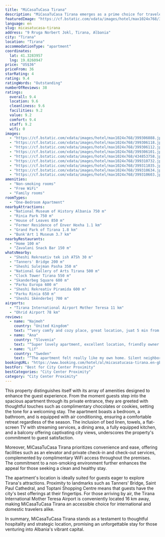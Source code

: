 ```yaml
---
title: "MiCasaTuCasa Tirana"
description: "MiCasaTuCasa Tirana emerges as a prime choice for travelers seeking a blend of comfort and convenience in the heart of Tirana."
featuredImage: "https://cf.bstatic.com/xdata/images/hotel/max1024x768/399306088.jpg?k=c0a2f489f0063755087ded3f17fd8b7f4772fab070d53ecea35efc341e4674ba&o=&hp=1"
language: en
slug: micasatucasa-tirana
address: "9 Rruga Norbert Jokl, Tirana, Albania"
city: "Tirana"
location: "Tirana"
accommodationType: "apartment"
coordinates:
  lat: 41.3283957
  lng: 19.8260947
price: "US$36"
priceFrom: 36
starRating: 4
rating: 9.4
ratingWords: "Outstanding"
numberOfReviews: 38
ratings:
  overall: 9.4
  location: 9.6
  cleanliness: 9.6
  facilities: 9.2
  value: 9.2
  comfort: 9.4
  staff: 9.2
  wifi: 0
images:
  - "https://cf.bstatic.com/xdata/images/hotel/max1024x768/399306088.jpg?k=c0a2f489f0063755087ded3f17fd8b7f4772fab070d53ecea35efc341e4674ba&o=&hp=1"
  - "https://cf.bstatic.com/xdata/images/hotel/max1024x768/399306118.jpg?k=208b6c376118a165b1cd138440581cfbad6ec67940082291104e3d1d68dedebf&o=&hp=1"
  - "https://cf.bstatic.com/xdata/images/hotel/max1024x768/399306112.jpg?k=400e4105b47b4ceef39556a5d50b5f86e47d6b12164d0246c76e114e9bfe57a5&o=&hp=1"
  - "https://cf.bstatic.com/xdata/images/hotel/max1024x768/399306101.jpg?k=0cf1bcd2330bb79a352f7746ee4e85d60f8a38eb41afd00aeefd5953e21fc2d4&o=&hp=1"
  - "https://cf.bstatic.com/xdata/images/hotel/max1024x768/434853758.jpg?k=7c0c9b4b658a10abfca91eec012d6ce2eeb82decf685b46ceb7ca322dfa4d4e9&o=&hp=1"
  - "https://cf.bstatic.com/xdata/images/hotel/max1024x768/399310732.jpg?k=26b615a2de09bbaf4ebd817209ac071ac309fd137553e8e51424c1a1f1e44e36&o=&hp=1"
  - "https://cf.bstatic.com/xdata/images/hotel/max1024x768/399311035.jpg?k=cfe2fbaf6e5bd39d2a01df8104a9a720ef616f15ec32137a4062fbbe1f9c8bda&o=&hp=1"
  - "https://cf.bstatic.com/xdata/images/hotel/max1024x768/399310634.jpg?k=82a8e6ce7a387743fa02e941539f3afa936893962d75a3530fb9d5dc646aec86&o=&hp=1"
  - "https://cf.bstatic.com/xdata/images/hotel/max1024x768/399310603.jpg?k=b9ee57ad09af7c3614e09962ee17b1d3e1c722ab2c6751c431a858f07975a4c1&o=&hp=1"
amenities:
  - "Non-smoking rooms"
  - "Free WiFi"
  - "Family rooms"
roomTypes:
  - "One-Bedroom Apartment"
nearbyAttractions:
  - "National Museum of History Albania 750 m"
  - "Rinia Park 750 m"
  - "House of Leaves 850 m"
  - "Former Residence of Enver Hoxha 1.1 km"
  - "Grand Park of Tirana 1.8 km"
  - "Bunk'Art 1 Museum 3.7 km"
nearbyRestaurants:
  - "Home 100 m"
  - "Zavalani Snack Bar 150 m"
whatsNearby:
  - "Sheshi Rekreativ tek ish ATSh 30 m"
  - "Tanners' Bridge 200 m"
  - "Sheshi Sulejman Pasha 350 m"
  - "National Gallery of Arts Tirana 500 m"
  - "Clock Tower Tirana 550 m"
  - "Skanderbeg Square 600 m"
  - "Parku Europa 600 m"
  - "Sheshi Rekreativ Piramida 600 m"
  - "Parku Rinia 650 m"
  - "Sheshi Skënderbej 700 m"
airports:
  - "Tirana International Airport Mother Teresa 11 km"
  - "Ohrid Airport 78 km"
reviews:
  - name: "Najmeh"
    country: "United Kingdom"
    text: "“very comfy and cozy place, great location, juat 5 min from the grand bazzar and 10 min from city centre. The pictures exactly match the place. towels, clean sheets and blankets are provided. there is a coffee machine, a fridge and a stove...”"
  - name: "Ana"
    country: "Slovenia"
    text: "“Super lovely apartment, excellent location, friendly owner. :)”"
  - name: "Lif"
    country: "Sweden"
    text: "“The apartment felt really like my own home. Silent neighbors and area, 10 minutes walk from Skanderbeg Square, Galeria, airport transfer bus, 20 minutes walk to Hoxhas pyramid, 30 minutes to Tirana Park by foot. Traveling by commute bus is easy...”"
bookingURL: "https://www.booking.com/hotel/al/micasatucasa-tirana.en-gb.html?aid=8035640"
bestFor: "Best for City Center Proximity"
bestCategories: "City Center Proximity"
category: "City Center Proximity"
---
```


This property distinguishes itself with its array of amenities designed to enhance the guest experience. From the moment guests step into the spacious apartment through its private entrance, they are greeted with thoughtful touches such as complimentary chocolates or cookies, setting the tone for a welcoming stay. The apartment boasts a bedroom, a bathroom, and is equipped with air conditioning, ensuring a comfortable retreat regardless of the season. The inclusion of bed linen, towels, a flat-screen TV with streaming services, a dining area, a fully equipped kitchen, and a balcony offering captivating city views, underscores the property's commitment to guest satisfaction.

Moreover, MiCasaTuCasa Tirana prioritizes convenience and ease, offering facilities such as an elevator and private check-in and check-out services, complemented by complimentary WiFi access throughout the premises. The commitment to a non-smoking environment further enhances the appeal for those seeking a clean and healthy stay.

The apartment's location is ideally suited for guests eager to explore Tirana's attractions. Proximity to landmarks such as Tanners' Bridge, Saint Paul Cathedral, and Toptani Shopping Centre means that guests have the city's best offerings at their fingertips. For those arriving by air, the Tirana International Mother Teresa Airport is conveniently located 16 km away, making MiCasaTuCasa Tirana an accessible choice for international and domestic travelers alike.

In summary, MiCasaTuCasa Tirana stands as a testament to thoughtful hospitality and strategic location, promising an unforgettable stay for those venturing into Albania's vibrant capital.
